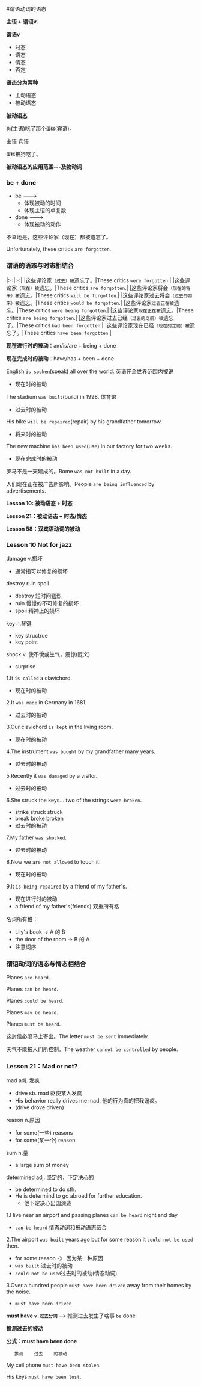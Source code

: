 #谓语动词的语态

**主语 + 谓语v.**

**谓语v**
* 时态
* 语态
* 情态
* 否定

**语态分为两种**
* 主动语态
* 被动语态

**被动语态**

`狗`(主语)吃了那个`蛋糕`(宾语)。

主语              宾语

`蛋糕`被狗吃了。

**被动语态的应用范围---及物动词**

### be + done
* be ---> 
  * 体现被动的时间
  * 体现主语的单复数
* done ---> 
  * 体现被动的动作

不幸地是，这些评论家（现在）都被遗忘了。

Unfortunately, these critics `are forgotten`.

### 谓语的语态与时态相结合
|:-:|:-:|
|这些评论家`（过去）被`遗忘了。|These critics `were forgotten`.|
|这些评论家`（现在）被`遗忘。|These critics `are forgotten`.|
|这些评论家将会`（现在的将来）被`遗忘。|These critics `will be forgotten`.|
|这些评论家过去将会`（过去的将来）被`遗忘。|These critics `would be forgotten`.|
|这些评论家`过去正在被`遗忘。|These critics `were being forgotten`.|
|这些评论家`现在正在被`遗忘。|These critics `are being forgotten`.|
|这些评论家过去已经`（过去的之前）被`遗忘了。|These critics `had been forgotten`.|
|这些评论家现在已经`（现在的之前）被`遗忘了。|These critics `have been forgotten`.|

**现在进行时的被动**：am/is/are + being + done

**现在完成时的被动**：have/has + been + done

English `is spoken`(speak) all over the world. 英语在全世界范围内被说
* 现在时的被动

The stadium `was built`(build) in 1998. 体育馆
* 过去时的被动

His bike `will be repaired`(repair) by his grandfather tomorrow.
* 将来时的被动

The new machine `has been used`(use) in our factory for two weeks.
* 现在完成时的被动

罗马不是一天建成的。Rome `was not built` in a day.

人们现在正在被广告所影响。People `are being influenced` by advertisements.

**Lesson 10: 被动语态 + 时态**

**Lesson 21：被动语态 + 时态/情态**

**Lesson 58：双宾语动词的被动**

### Lesson 10 Not for jazz

damage v.损坏
* 通常指可以修复的损坏

destroy ruin spoil 
* destroy 短时间猛烈
* ruin 慢慢的不可修复的损坏
* spoil 精神上的损坏

key n.琴键
* key structrue
* key point

shock v. 使不悅或生气，震惊(贬义)
* surprise

1.It `is called` a clavichord.
* 现在时的被动

2.It `was made` in Germany in 1681.
* 过去时的被动

3.Our clavichord `is kept` in the living room.
* 现在时的被动

4.The instrument `was bought` by my grandfather many years.
* 过去时的被动

5.Recently it `was damaged` by a visitor.
* 过去时的被动

6.She struck the keys... two of the strings `were broken`.
* strike struck struck
* break  broke  broken
* 过去时的被动

7.My father `was shocked`.
* 过去时的被动

8.Now we `are not allowed` to touch it.
* 现在时的被动

9.It `is being repaired` by a friend of my father's.
* 现在进行时的被动
* a friend of my father's(friends) 双重所有格

名词所有格：
* Lily's book -> A 的 B
* the door of the room -> B 的 A
* 注意词序

### 谓语动词的语态与情态相结合
Planes `are heard`.

Planes `can be heard`.

Planes `could be heard`.

Planes `may be heard`.

Planes `must be heard`.

这封信必须马上寄出。The letter `must be sent` immediately.

天气不能被人们所控制。The weather `cannot be controlled` by people.

### Lesson 21：Mad or not?

mad adj. 发疯
* drive sb. mad 驱使某人发疯
* His behavior really drives me mad. 他的行为真的把我逼疯。
* (drive  drove  driven)

reason n.原因
* for some(一些) reasons
* for some(某一个) reason

sum n.量
* a large sum of money

determined adj. 坚定的，下定决心的
* be determined to do sth.
* He is determind to go abroad for further education.
  * 他下定决心出国深造

1.I live near an airport and passing planes `can be heard` night and day
* `can be heard` 情态动词和被动语态结合

2.The airport `was built` years ago but for some reason it `could not be used` then.
* for some reason -》 因为某一种原因
* `was built` 过去时的被动
* `could not be used`过去时的被动(情态动词)

3.Over a hundred people `must have been driven` away from their homes by the noise.
* `must have been driven`

**must have `v.过去分词`** --> 推测过去发生了啥事
                `be`    done 

**推测过去的被动**

**公式：must have been done**

       推测    过去    的被动

My cell phone `must have been stolen`.

His keys `must have been lost`.